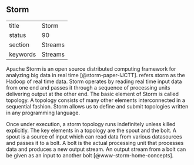 ## Storm


|          |         |
| -------- | ------- |
| title    | Storm   | 
| status   | 90      |
| section  | Streams |
| keywords | Streams |



Apache Storm is an open source distributed computing framework for
analyzing big data in real time [@storm-paper-IJCTT]. refers storm
as the Hadoop of real time data. Storm operates by reading real time
input data from one end and passes it through a sequence of processing
units delivering output at the other end. The basic element of Storm
is called topology. A topology consists of many other elements
interconnected in a sequential fashion. Storm allows us to define and
submit topologies written in any programming language.

Once under execution, a storm topology runs indefinitely unless killed
explicitly. The key elements in a topology are the spout and the
bolt. A spout is a source of input which can read data from various
datasources and passes it to a bolt. A bolt is the actual processing
unit that processes data and produces a new output stream. An output
stream from a bolt can be given as an input to another
bolt [@www-storm-home-concepts].
     

